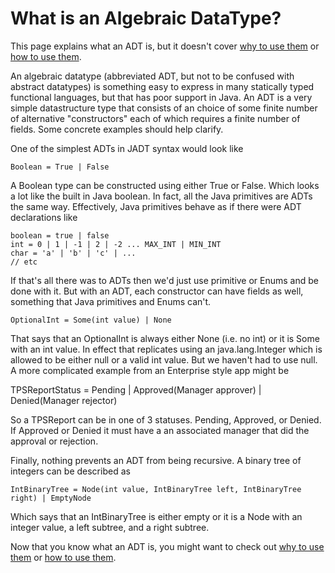What is an Algebraic DataType?
==============================

This page explains what an ADT is, but it doesn't cover [why to use them](why_adt.html) or [how to use them](how_adt.html).

An algebraic datatype (abbreviated ADT, but not to be confused with abstract datatypes) is something easy to express in many statically typed functional languages, but that has poor support in Java. An ADT is a very simple datastructure type that consists of an choice of some finite number of alternative "constructors" each of which requires a finite number of fields.  Some concrete examples should help clarify.

One of the simplest ADTs in JADT syntax would look like

    Boolean = True | False
    
A Boolean type can be constructed using either True or False. Which looks a lot like the built in Java boolean.  In fact, all the Java primitives are ADTs the same way.  Effectively, Java primitives behave as if there were ADT declarations like

    boolean = true | false    
    int = 0 | 1 | -1 | 2 | -2 ... MAX_INT | MIN_INT
    char = 'a' | 'b' | 'c' | ...
    // etc
    
If that's all there was to ADTs then we'd just use primitive or Enums and be done with it.  But with an ADT, each constructor can have fields as well, something that Java primitives and Enums can't.

    OptionalInt = Some(int value) | None
    
That says that an OptionalInt is always either None (i.e. no int) or it is Some with an int value.  In effect that replicates using an java.lang.Integer which is allowed to be either null or a valid int value. But we haven't had to use null.  A more complicated example from an Enterprise style app might be

   TPSReportStatus = Pending | Approved(Manager approver) | Denied(Manager rejector)
   
So a TPSReport can be in one of 3 statuses.  Pending, Approved, or Denied.  If Approved or Denied it must have a an associated manager that did the approval or rejection.

Finally, nothing prevents an ADT from being recursive.  A binary tree of integers can be described as

    IntBinaryTree = Node(int value, IntBinaryTree left, IntBinaryTree right) | EmptyNode
    
Which says that an IntBinaryTree is either empty or it is a Node with an integer value, a left subtree, and a right subtree.

Now that you know what an ADT is, you might want to check out [why to use them](why_adt.html) or [how to use them](how_adt.html).
